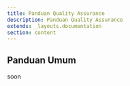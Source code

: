 ```yaml
---
title: Panduan Quality Assurance
description: Panduan Quality Assurance
extends: _layouts.documentation
section: content
---
```


## Panduan Umum

soon